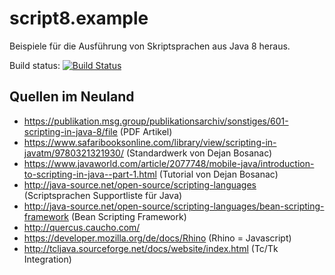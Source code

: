 # script8.example
Beispiele für die Ausführung von Skriptsprachen aus Java 8 heraus.

Build status: [![Build Status](https://travis-ci.org/FunThomas424242/script8.example.svg?branch=master)](https://travis-ci.org/FunThomas424242/script8.example)


## Quellen im Neuland

* https://publikation.msg.group/publikationsarchiv/sonstiges/601-scripting-in-java-8/file (PDF Artikel)
* https://www.safaribooksonline.com/library/view/scripting-in-javatm/9780321321930/ (Standardwerk von Dejan Bosanac)
* https://www.javaworld.com/article/2077748/mobile-java/introduction-to-scripting-in-java--part-1.html (Tutorial von Dejan Bosanac)
* http://java-source.net/open-source/scripting-languages (Scriptsprachen Supportliste für Java)
* http://java-source.net/open-source/scripting-languages/bean-scripting-framework (Bean Scripting Framework)
* http://quercus.caucho.com/
* https://developer.mozilla.org/de/docs/Rhino (Rhino = Javascript)
* http://tcljava.sourceforge.net/docs/website/index.html (Tc/Tk Integration)
